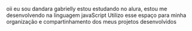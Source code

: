 oii eu sou dandara gabrielly
estou estudando no alura, estou me desenvolvendo na linguagem javaScript
Utilizo esse espaço para minha organização e compartinhamento dos meus projetos desenvolvidos 
